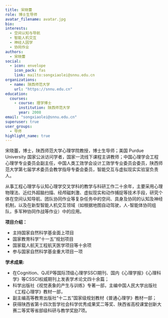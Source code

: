 ```yaml
---
title: 宋晓蕾
role: 博士生导师
avatar_filename: avatar.jpg
bio: 
interests:
  - 空间认知与导航
  - 智能人机交互
  - 神经人因学
  - 协同作业
authors:
  - 宋晓蕾
social:
  - icon: envelope
    icon_pack: fas
    link: mailto:songxiaolei@snnu.edu.cn
organizations:
  - name: 陕西师范大学
    url: "https://snnu.edu.cn"
education:
  courses:
    - course: 理学博士
      institution: 陕西师范大学
      year: 2008
email: "songxiaolei@snnu.edu.cn"
superuser: true
user_groups:
  - 导师
highlight_name: true
---
```


宋晓蕾，博士，陕西师范大学心理学院教授，博士生导师；美国 Purdue University 国家公派访问学者，国家一流线下课程主讲教师；中国心理学会工程心理学专业委员会副主任，中国人类工效学会设计工效学专业委员会委员，陕西师范大学第七届学术委员会教学指导专委会委员，智能交互与虚拟现实实验室负责人。

从事工程心理学与认知心理学交叉学科的教学与科研工作二十余年，主要采用心理物理法、近红外超脑扫描、经颅磁刺激、虚拟现实和动作捕捉等技术手段，研究个体在空间认知导航、团队协同作业等复杂任务中的空间、具身及协同的认知及神经机制，以及在新型智能人机交互领域（如根据地图自动驾驶，人-智能体协同组队，多军种协同作战等作业）中的应用。

**项目介绍：**

- 主持国家自然科学基金面上项目
- 国家教育科学“十一五”规划项目
- 国家载人航天工程航天医学项目等十余项
- 参与国家自然科学基金重大项目一项

**学术成果:**

- 在Cognition、QJEP等国际顶级心理学SSCI期刊、国内《心理学报》《心理科学》等CSSCI权威期刊上发表学术论文四十余篇；
- 科学出版社《视觉表象的产生与训练》专著一部，主编中国人民大学出版社《工程心理学》教材一部，
- 副主编高等教育出版社“十二五”国家级规划教材《普通心理学》教材一部；
- 获得陕西省第十四次哲学社会科学优秀成果奖二等奖、陕西省高校课堂创新大赛二等奖等省部级科研与教学奖励7项。
